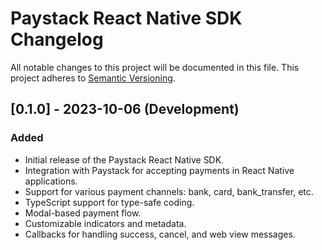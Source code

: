 # Paystack React Native SDK Changelog

All notable changes to this project will be documented in this file. This project adheres to [Semantic Versioning](https://semver.org/).

## [0.1.0] - 2023-10-06 (Development)

### Added

- Initial release of the Paystack React Native SDK.
- Integration with Paystack for accepting payments in React Native applications.
- Support for various payment channels: bank, card, bank_transfer, etc.
- TypeScript support for type-safe coding.
- Modal-based payment flow.
- Customizable indicators and metadata.
- Callbacks for handling success, cancel, and web view messages.
